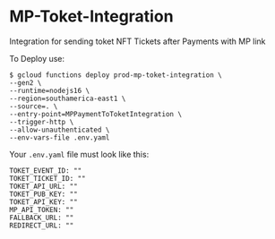 # MP-Toket-Integration
Integration for sending toket NFT Tickets after Payments with MP link

To Deploy use:

```
$ gcloud functions deploy prod-mp-toket-integration \
--gen2 \
--runtime=nodejs16 \
--region=southamerica-east1 \
--source=. \
--entry-point=MPPaymentToToketIntegration \
--trigger-http \
--allow-unauthenticated \
--env-vars-file .env.yaml
```

Your `.env.yaml` file must look like this:
```
TOKET_EVENT_ID: ""
TOKET_TICKET_ID: ""
TOKET_API_URL: ""
TOKET_PUB_KEY: ""
TOKET_API_KEY: ""
MP_API_TOKEN: ""
FALLBACK_URL: ""
REDIRECT_URL: ""
```